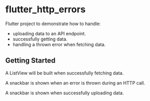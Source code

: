 # flutter_http_errors

Flutter project to demonstrate how to handle:

- uploading data to an API endpoint.
- successfully getting data.
- handling a thrown error when fetching data.

## Getting Started

A ListView will be built when successfully fetching data.

A snackbar is shown when an error is thrown during an HTTP call.

A snackbar is shown when successfully uploading data.

